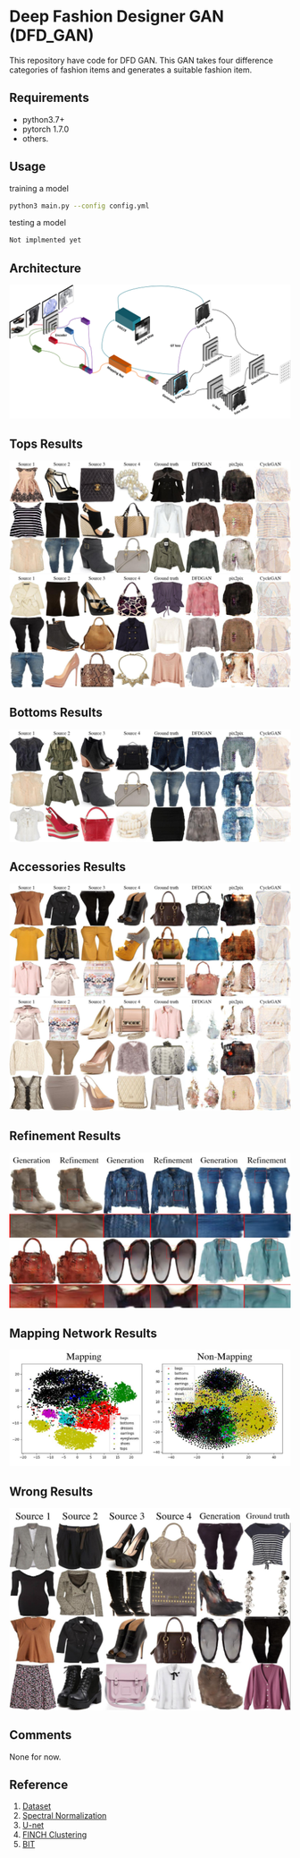 # Deep Fashion Designer GAN (DFD_GAN)
This repository have code for DFD GAN. This GAN takes four difference categories of fashion items and generates a suitable fashion item.

## Requirements
* python3.7+
* pytorch 1.7.0
* others.

## Usage
training a model
```bash
python3 main.py --config config.yml
```

testing a model
```bash
Not implmented yet
```

## Architecture
![architecture](img/overview.jpg)

## Tops Results
![outer_result](img/outer_fig_gen.jpg)
![inner_result](img/inner_fig_gen.jpg)

## Bottoms Results
![bottoms_result](img/bottoms_fig_gen.jpg)

## Accessories Results
![bags_result](img/bags_fig_gen.jpg)
![earrings_result](img/earrings_fig_gen.jpg)

## Refinement Results
![refine_result](img/refine_fig_6.jpg)

## Mapping Network Results
![mapping_result](img/tsne_result.jpg)

## Wrong Results
![wrong_result](img/wrong_fig.jpg)

## Comments
None for now.
## Reference
1. [Dataset](https://github.com/xthan/polyvore)
2. [Spectral Normalization](https://github.com/christiancosgrove/pytorch-spectral-normalization-gan/blob/master/spectral_normalization.py)
3. [U-net](https://github.com/milesial/Pytorch-UNet)
4. [FINCH Clustering](https://github.com/ssarfraz/FINCH-Clustering)
5. [BIT](https://github.com/google-research/big_transfer)